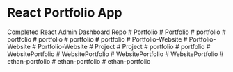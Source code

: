 # React Portfolio App

Completed React Admin Dashboard Repo
#   P o r t f o l i o  
 #   P o r t f o l i o  
 #   p o r t f o l i o  
 #   p o r t f o l i o  
 #   p o r t f o l i o  
 #   p o r t f o l i o  
 #   p o r t f o l i o  
 #   P o r t f o l i o - W e b s i t e  
 #   P o r t f o l i o - W e b s i t e  
 #   P o r t f o l i o - W e b s i t e  
 #   P r o j e c t  
 #   P r o j e c t  
 #   p o r t f o l i o  
 #   p o r t f o l i o  
 #   W e b s i t e P o r t f o l i o  
 #   W e b s i t e P o r t f o l i o  
 #   W e b s i t e P o r t f o l i o  
 #   W e b s i t e P o r t f o l i o  
 #   e t h a n - p o r t f o l i o  
 #   e t h a n - p o r t f o l i o  
 #   e t h a n - p o r t f o l i o  
 
